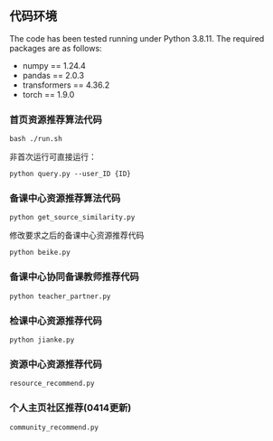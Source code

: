 ## 代码环境
The code has been tested running under Python 3.8.11. The required packages are as follows:

- numpy == 1.24.4
- pandas == 2.0.3
- transformers == 4.36.2
- torch == 1.9.0

### 首页资源推荐算法代码

```
bash ./run.sh
```
非首次运行可直接运行：
```
python query.py --user_ID {ID}
```


### 备课中心资源推荐算法代码

```
python get_source_similarity.py
```
修改要求之后的备课中心资源推荐代码
```
python beike.py
```

### 备课中心协同备课教师推荐代码

```
python teacher_partner.py
```

### 检课中心资源推荐代码
```
python jianke.py
```

### 资源中心资源推荐代码
```
resource_recommend.py
```

### 个人主页社区推荐(0414更新)
```
community_recommend.py
```
